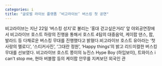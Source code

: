 ```yaml
---
categories: i
title: "글로벌 라이브 플랫폼 ‘비고라이브’ 버스킹 첫 공연"
---
```

비고라이브는 지난 22일 ‘버스킹 성지’로 불리는 ‘홍대 걷고싶은거리’ 앞 야외공연장에서 비고라이브 호스트 하랑의 진행을 통해서 호스트 4팀의 대중음악, 케이팝 댄스, 팝, 발라드 등 다채로운 버스킹 무대를 진행했다고 밝혔다.비고라이브 호스트 유아라는 ‘첫사랑의 멜로디’, ‘스티커사진’, ‘그대란 정원’, ‘Happy things’의 밝고 리드미컬한 버스킹 무대를 선보였다. 비고라이브 호스트 쫑이의 뉴진스 Hype Boy (하입보이), 트와이스 i can&#39;t stop me, 현아 버블팝 등의 케이팝 안무를 지켜보던 외국인 관